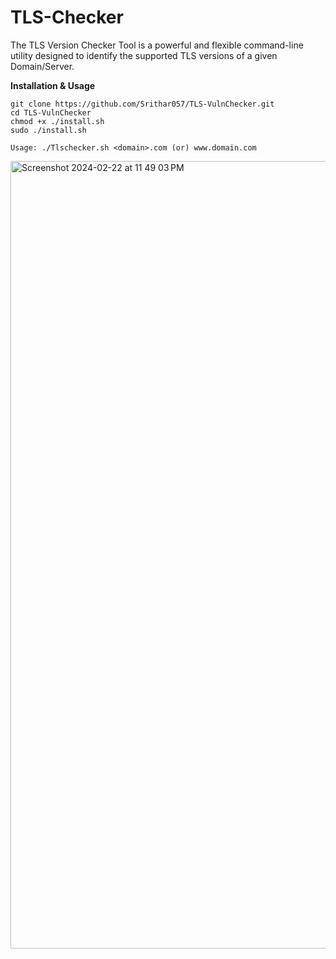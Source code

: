 # TLS-Checker
The TLS Version Checker Tool is a powerful and flexible command-line utility designed to identify the supported TLS versions of a given Domain/Server. 




**Installation & Usage**
~~~~~~~~~~~~~~~~~~~~~~~~~~~~~~~~~
git clone https://github.com/Srithar057/TLS-VulnChecker.git
cd TLS-VulnChecker
chmod +x ./install.sh
sudo ./install.sh
~~~~~~~~~~~~~~~~~~~~~~~~~~~~~~~~~

~~~~~~~~~~~~~~~~~~~~~~~~~~~~~~~~~
Usage: ./Tlschecker.sh <domain>.com (or) www.domain.com
~~~~~~~~~~~~~~~~~~~~~~~~~~~~~~~~~

<img width="1260" alt="Screenshot 2024-02-22 at 11 49 03 PM" src="https://github.com/Srithar057/TLS-Checker/assets/119922855/0e1af27f-64c7-45ef-a67e-7399b773fcd4">

